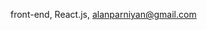 front-end, React.js, alanparniyan@gmail.com

<!---
exshid/exshid is a ✨ special ✨ repository because its `README.md` (this file) appears on your GitHub profile.
You can click the Preview link to take a look at your changes.
--->
